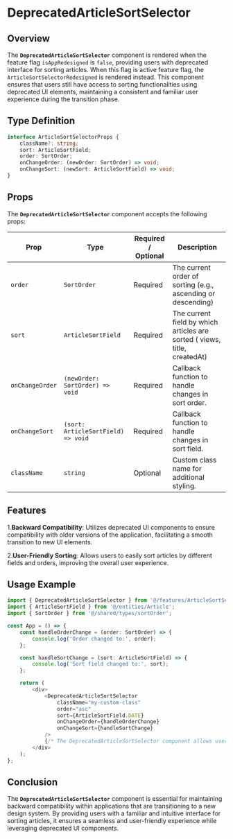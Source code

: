 # DeprecatedArticleSortSelector

## Overview
The **`DeprecatedArticleSortSelector`** component is rendered when the feature flag `isAppRedesigned` is `false`, providing users with deprecated interface for sorting articles. When this flag is active feature flag, the `ArticleSortSelectorRedesigned` is rendered instead.
This component ensures that users still have access to sorting functionalities using deprecated UI elements, maintaining a consistent and familiar user experience during the transition phase.

## Type Definition 
```typescript
interface ArticleSortSelectorProps {
    className?: string;
    sort: ArticleSortField;
    order: SortOrder;
    onChangeOrder: (newOrder: SortOrder) => void;
    onChangeSort: (newSort: ArticleSortField) => void;
}
```

## Props
The **`DeprecatedArticleSortSelector`** component accepts the following props:

| Prop       | Type       | Required / Optional | Description                                                               |
|------------|------------|----------------------|---------------------------------------------------------------------------|
| `order` | `SortOrder`   | Required             | The current order of sorting (e.g., ascending or descending)              |
| `sort` | `ArticleSortField`   | Required             | The current field by which articles are sorted ( views, title, createdAt) |
| `onChangeOrder` | `(newOrder: SortOrder) => void`   | Required              | Callback function to handle changes in sort order.                                 |
| `onChangeSort` | `(sort: ArticleSortField) => void`   | Required              | Callback function to handle changes in sort field.                                 |
| `className` | `string`   | Optional             | Custom class name for additional styling.                                 |


## Features
1.**Backward Compatibility**: Utilizes deprecated UI components to ensure compatibility with older versions of the application, facilitating a smooth transition to new UI elements.

2.**User-Friendly Sorting**: Allows users to easily sort articles by different fields and orders, improving the overall user experience.

## Usage Example
```typescript jsx
import { DeprecatedArticleSortSelector } from '@/features/ArticleSortSelector/DeprecatedArticleSortSelector';
import { ArticleSortField } from '@/entities/Article';
import { SortOrder } from '@/shared/types/sortOrder';

const App = () => {
    const handleOrderChange = (order: SortOrder) => {
        console.log('Order changed to:', order);
    };

    const handleSortChange = (sort: ArticleSortField) => {
        console.log('Sort field changed to:', sort);
    };

    return (
        <div>
            <DeprecatedArticleSortSelector
                className="my-custom-class"
                order="asc"
                sort={ArticleSortField.DATE}
                onChangeOrder={handleOrderChange}
                onChangeSort={handleSortChange}
            />
            {/* The DeprecatedArticleSortSelector component allows users to sort articles by various fields and order */}
        </div>
    );
};
```
## Conclusion
The **`DeprecatedArticleSortSelector`** component is essential for maintaining backward compatibility within applications that are transitioning to a new design system. By providing users with a familiar and intuitive interface for sorting articles, it ensures a seamless and user-friendly experience while leveraging deprecated UI components.
